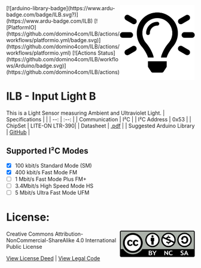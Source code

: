 <img src="assets/ILB.svg" width=200 align="right">
[![arduino-library-badge](https://www.ardu-badge.com/badge/ILB.svg?)](https://www.ardu-badge.com/ILB)
[![PlatformIO](https://github.com/domino4com/ILB/actions/workflows/platformio.yml/badge.svg)](https://github.com/domino4com/ILB/actions/workflows/platformio.yml)
[![Actions Status](https://github.com/domino4com/ILB/workflows/Arduino/badge.svg)](https://github.com/domino4com/ILB/actions)


# ILB - Input Light B
This is a Light Sensor measuring Ambient and Ultraviolet Light.
| Specifications | |
| --: | :--: |
| Communication | I²C |
| I²C Address | 0x53 |
| ChipSet | LITE-ON LTR-390|
| Datasheet | [.pdf](https://optoelectronics.liteon.com/upload/download/DS86-2015-0004/LTR-390UV_Final_%20DS_V1%201.pdf) |
| Suggested Arduino Library | [GitHub](https://github.com/levkovigor/LTR390) |

## Supported I²C Modes
- [x] 100 kbit/s Standard Mode (SM) 
- [x] 400 kbit/s	Fast Mode	FM
- [ ] 1 Mbit/s	Fast Mode Plus	FM+
- [ ] 3.4Mbit/s	High Speed Mode	HS
- [ ] 5 Mbit/s	Ultra Fast Mode	UFM

# License: 
<img src="assets/CC-BY-NC-SA.png" width=200 align="right">
Creative Commons Attribution-NonCommercial-ShareAlike 4.0 International Public License

[View License Deed](https://creativecommons.org/licenses/by-nc-sa/4.0/) | [View Legal Code](https://creativecommons.org/licenses/by-nc-sa/4.0/legalcode)
